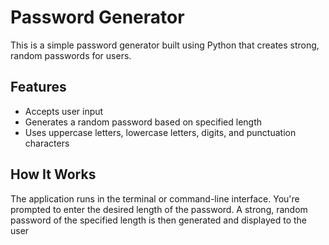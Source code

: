  # Password Generator
 This is a simple password generator built using Python that creates strong, random passwords for users.

 ## Features
 - Accepts user input
 - Generates a random password based on specified length
 - Uses uppercase letters, lowercase letters, digits, and punctuation characters

## How It Works
The application runs in the terminal or command-line interface. You're prompted to enter the desired length of the password. A strong, random password of the specified length is then  generated and displayed to the user

   
